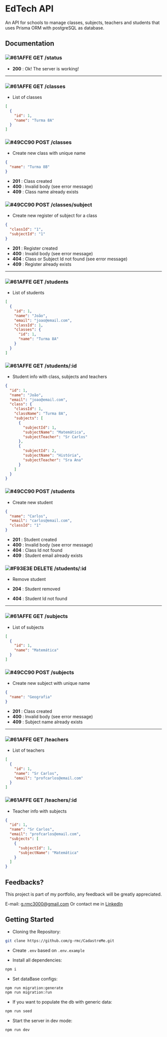 # EdTech API

An API for schools to manage classes, subjects, teachers and students that uses Prisma ORM with postgreSQL as database.

## Documentation

### ![#61AFFE](https://placehold.co/15x15/61AFFE/61AFFE.png) GET /status

- **200** : Ok! The server is working!

---

### ![#61AFFE](https://placehold.co/15x15/61AFFE/61AFFE.png) GET /classes

- List of classes

```json
[
  {
    "id": 1,
    "name": "Turma 8A"
  }
]
```

### ![#49CC90](https://placehold.co/15x15/49CC90/49CC90.png) POST /classes

- Create new class with unique name

```json
{
  "name": "Turma 8B"
}
```

- **201** : Class created
- **400** : Invalid body (see error message)
- **409** : Class name already exists

### ![#49CC90](https://placehold.co/15x15/49CC90/49CC90.png) POST /classes/subject

- Create new register of subject for a class

```json
{
  "classId": "1",
  "subjectId": "1"
}
```

- **201** : Register created
- **400** : Invalid body (see error message)
- **404** : Class or Subject Id not found (see error message)
- **409** : Register already exists

---

### ![#61AFFE](https://placehold.co/15x15/61AFFE/61AFFE.png) GET /students

- List of students

```json
[
  {
    "id": 1,
    "name": "João",
    "email": "joao@email.com",
    "classId": 1,
    "classes": {
      "id": 1,
      "name": "Turma 8A"
    }
  }
]
```

### ![#61AFFE](https://placehold.co/15x15/61AFFE/61AFFE.png) GET /students/:id

- Student info with class, subjects and teachers

```json
{
  "id": 1,
  "name": "João",
  "email": "joao@email.com",
  "class": {
    "classId": 1,
    "className": "Turma 8A",
    "subjects": [
      {
        "subjectId": 1,
        "subjectName": "Matemática",
        "subjectTeacher": "Sr Carlos"
      },
      {
        "subjectId": 2,
        "subjectName": "História",
        "subjectTeacher": "Sra Ana"
      }
    ]
  }
}
```

### ![#49CC90](https://placehold.co/15x15/49CC90/49CC90.png) POST /students

- Create new student

```json
{
  "name": "Carlos",
  "email": "carlos@email.com",
  "classId": "1"
}
```

- **201** : Student created
- **400** : Invalid body (see error message)
- **404** : Class Id not found
- **409** : Student email already exists

### ![#F93E3E](https://placehold.co/15x15/F93E3E/F93E3E.png) DELETE /students/:id

- Remove student

- **204** : Student removed
- **404** : Student Id not found

---

### ![#61AFFE](https://placehold.co/15x15/61AFFE/61AFFE.png) GET /subjects

- List of subjects

```json
[
  {
    "id": 1,
    "name": "Matemática"
  }
]
```

### ![#49CC90](https://placehold.co/15x15/49CC90/49CC90.png) POST /subjects

- Create new subject with unique name

```json
{
  "name": "Geografia"
}
```

- **201** : Class created
- **400** : Invalid body (see error message)
- **409** : Subject name already exists

---

### ![#61AFFE](https://placehold.co/15x15/61AFFE/61AFFE.png) GET /teachers

- List of teachers

```json
[
  {
    "id": 1,
    "name": "Sr Carlos",
    "email": "profcarlos@email.com"
  }
]
```

### ![#61AFFE](https://placehold.co/15x15/61AFFE/61AFFE.png) GET /teachers/:id

- Teacher info with subjects

```json
{
  "id": 1,
  "name": "Sr Carlos",
  "email": "profcarlos@email.com",
  "subjects": [
    {
      "subjectId": 1,
      "subjectName": "Matemática"
    }
  ]
}
```

## Feedbacks?

This project is part of my portfolio, any feedback will be greatly appreciated.

E-mail: g.rmc3000@gmail.com
Or contact me in [LinkedIn](https://www.linkedin.com/in/guilherme-rmc/)

## Getting Started

- Cloning the Repository:

```bash
git clone https://github.com/g-rmc/CadastreMe.git
```

- Create ```.env``` based on ```.env.example```

- Install all dependencies:

```bash
npm i
```

- Set dataBase configs:

```bash
npm run migration:generate
npm run migration:run
```

- If you want to populate the db with generic data:

```bash
npm run seed
```

- Start the server in dev mode:

```bash
npm run dev
```
